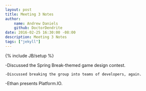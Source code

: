 ```yaml
---
layout: post
title: Meeting 3 Notes
author:
    name: Andrew Daniels
    github: DoctorDendrite
date: 2016-02-25 16:30:00 -08:00
description: Meeting 3 Notes
tags: ["jekyll"]
---
```

{% include JB/setup %}

-Discussed the Spring Break-themed game design contest.

	-Discussed breaking the group into teams of developers, again.

-Ethan presents Platform.IO.